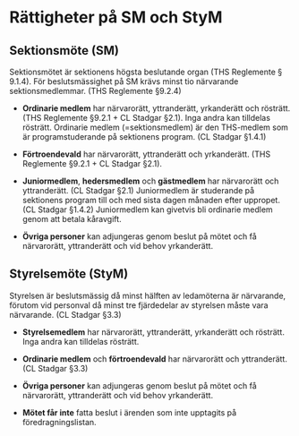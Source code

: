 # Rättigheter på <span>SM</span> och <span>StyM</span>

## Sektionsmöte (SM)

Sektionsmötet är sektionens högsta beslutande organ (THS Reglemente § 9.1.4). För beslutsmässighet på SM krävs minst tio närvarande sektionsmedlemmar. (THS Reglemente §9.2.4)

- **Ordinarie medlem** har närvarorätt, yttranderätt, yrkanderätt och rösträtt. (THS Reglemente §9.2.1 + CL Stadgar §2.1). Inga andra kan tilldelas rösträtt. Ordinarie medlem (=sektionsmedlem) är den THS-medlem som är programstuderande på sektionens program. (CL Stadgar §1.4.1)

- **Förtroendevald** har närvarorätt, yttranderätt och yrkanderätt. (THS Reglemente §9.2.1 + CL Stadgar §2.1).

- **Juniormedlem**, **hedersmedlem** och **gästmedlem** har närvarorätt och yttranderätt. (CL Stadgar §2.1) Juniormedlem är studerande på sektionens program till och med sista dagen månaden efter uppropet. (CL Stadgar §1.4.2) Juniormedlem kan givetvis bli ordinarie medlem genom att betala kåravgift.

- **Övriga personer** kan adjungeras genom beslut på mötet och få närvarorätt, yttranderätt och vid behov yrkanderätt.

## Styrelsemöte (StyM)

Styrelsen är beslutsmässig då minst hälften av ledamöterna är närvarande, förutom vid personval då minst tre fjärdedelar av styrelsen måste vara närvarande. (CL Stadgar §3.3)

- **Styrelsemedlem** har närvarorätt, yttranderätt, yrkanderätt och rösträtt. Inga andra kan tilldelas rösträtt.

- **Ordinarie medlem** och **förtroendevald** har närvarorätt och yttranderätt. (CL Stadgar §3.3)

- **Övriga personer** kan adjungeras genom beslut på mötet och få närvarorätt, yttranderätt och vid behov yrkanderätt.

- **Mötet får inte** fatta beslut i ärenden som inte upptagits på föredragningslistan.
